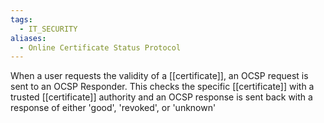 ```yaml
---
tags:
  - IT_SECURITY
aliases:
  - Online Certificate Status Protocol
---
```

When a user requests the validity of a [[certificate]], an OCSP request is sent to an OCSP Responder. This checks the specific [[certificate]] with a trusted [[certificate]] authority and an OCSP response is sent back with a response of either 'good', 'revoked', or 'unknown'
